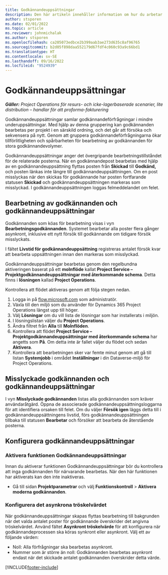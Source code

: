```yaml
---
title: Godkännandeuppsättningar
description: Den här artikeln innehåller information om hur du arbetar med godkännandeuppsättningar, förfrågningar och underuppsättningar för dessa åtgärder.
author: stsporen
ms.date: 02/01/2022
ms.topic: article
ms.reviewer: johnmichalak
ms.author: stsporen
ms.openlocfilehash: ca205073edbce2b399aab3ae273d635c8af96765
ms.sourcegitcommit: b2d05f898daa552179d67fdf4c060c93a9c66bd1
ms.translationtype: HT
ms.contentlocale: sv-SE
ms.lasthandoff: 09/16/2022
ms.locfileid: "9524939"
---
```

# <a name="approval-sets"></a>Godkännandeuppsättningar

_**Gäller:** Project Operations för resurs- och icke-lagerbaserade scenarier, lite distribution – handlar för att proforma-fakturering_

Godkännandeuppsättningar samlar godkännandeförfrågningar i mindre underuppsättningar. Med hjälp av denna gruppering kan godkännanden bearbetas per projekt i en särskild ordning, och det går att försöka och sekvensera på nytt. Genom att gruppera godkännandeförfrågningarna ökar tillförlitligheten och spårbarheten för bearbetning av godkännanden för stora godkännandevolymer.

Godkännandeuppsättningar anger det övergripande bearbetningstillståndet för de relaterade posterna. När en godkännandepost bearbetas med hjälp av en godkännandeuppsättning flyttas posten från **Skickad** till **Godkänd,** och posten länkas inte längre till godkännandeuppsättningen. Om en post misslyckas när den skickas för godkännande har posten fortfarande statusen **Skickad** och godkännandeuppsättningen markeras som misslyckad. I godkännandeuppsättningen loggas felmeddelandet om felet.

## <a name="processing-approvals-and-approval-sets"></a>Bearbetning av godkännanden och godkännandeuppsättningar
Godkännanden som köas för bearbetning visas i vyn **Bearbetningsgodkännanden**. Systemet bearbetar alla poster flera gånger asynkront, inklusive ett nytt försök till godkännande om tidigare försök misslyckats.

I fältet **Livstid för godkännandeuppsättning** registreras antalet försök kvar att bearbeta uppsättningen innan den markeras som misslyckad.

Godkännandeuppsättningar bearbetas genom den regelbundna aktiveringen baserat på ett **molnflöde** kallat **Project Service – Projektgodkännandeuppsättningar med återkommande schema**. Detta finns i **lösningen** kallad **Project Operations**. 

Kontrollera att flödet aktiveras genom att följa stegen nedan.

1. Logga in på [flow.microsoft.com](https://powerautomate.microsoft.com) som administratör.
2. Växla till den miljö som du använder för Dynamics 365 Project Operations längst upp till höger.
3. Välj **Lösningar** om du vill lista de lösningar som har installerats i miljön.
4. I lösningslistan väljer du **Project Operations**.
5. Ändra filtret från **Alla** till **Molnflöden**.
6. Kontrollera att flödet **Project Service – Projektgodkännandeuppsättningar med återkommande schema** har angetts som **På**. Om detta inte är fallet väljer du flödet och sedan **Aktivera**.
7. Kontrollera att bearbetningen sker var femte minut genom att gå till listan **Systemjobb** i området **Inställningar** i din Dataverse-miljö för Project Operations.

## <a name="failed-approvals-and-approval-sets"></a>Misslyckade godkännanden och godkännandeuppsättningar
I vyn **Misslyckade godkännanden** listas alla godkännanden som kräver användaråtgärd. Öppna de associerade godkännandeuppsättningsloggarna för att identifiera orsaken till felet.
Om du väljer **Försök igen** läggs detta till i godkännandeuppsättningens livstid, förs godkännandeuppsättningen tillbaka till statusen **Bearbetar** och försöker att bearbeta de återstående posterna.

## <a name="configure-approval-sets"></a>Konfigurera godkännandeuppsättningar

### <a name="enable-the-approval-sets-feature"></a>Aktivera funktionen Godkännandeuppsättningar
Innan du aktiverar funktionen Godkännandeuppsättningar bör du kontrollera att inga godkännanden för närvarande bearbetas. När den här funktionen har aktiverats kan den inte inaktiveras.

- Gå till sidan **Projektparametrar** och välj **Funktionskontroll** > **Aktivera moderna godkännanden**.

### <a name="configuring-the-asynchronous-threshold"></a>Konfigurera det asynkrona tröskelvärdet 
När godkännandeuppsättningar skapas flyttas bearbetning till bakgrunden när det valda antalet poster för godkännande överskrider det angivna tröskelvärdet. Använd fältet **Asynkront tröskelvärde** för att konfigurera när godkännandeprocessen ska köras synkront eller asynkront. Välj ett av följande värden:

  - Noll: Alla förfrågningar ska bearbetas asynkront. 
  - Nummer som är större än noll: Godkännanden bearbetas asynkront endast när det skickade antalet godkännanden överskrider detta värde.

[!INCLUDE[footer-include](../includes/footer-banner.md)]
